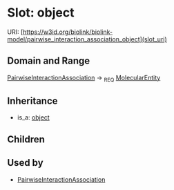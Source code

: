 # Slot: object




URI: [https://w3id.org/biolink/biolink-model/pairwise_interaction_association_object](slot_uri)
## Domain and Range

[PairwiseInteractionAssociation](PairwiseInteractionAssociation.md) ->  <sub>REQ</sub> [MolecularEntity](MolecularEntity.md)
## Inheritance

 *  is_a: [object](object.md)
## Children

## Used by

 * [PairwiseInteractionAssociation](PairwiseInteractionAssociation.md)
